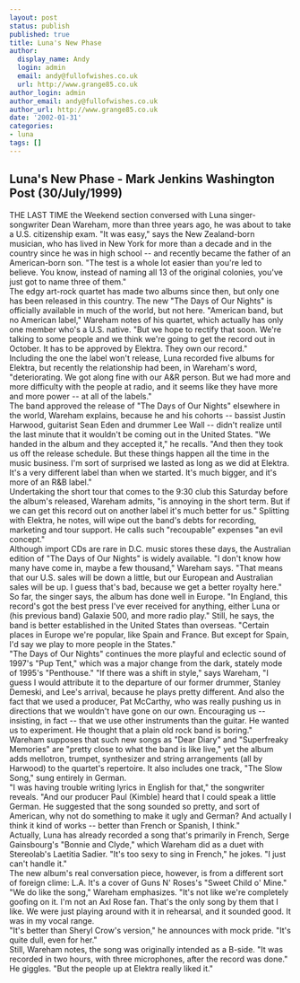 ```yaml
---
layout: post
status: publish
published: true
title: Luna's New Phase
author:
  display_name: Andy
  login: admin
  email: andy@fullofwishes.co.uk
  url: http://www.grange85.co.uk
author_login: admin
author_email: andy@fullofwishes.co.uk
author_url: http://www.grange85.co.uk
date: '2002-01-31'
categories:
- luna
tags: []
---
```


## Luna's New Phase - Mark Jenkins Washington Post (30/July/1999)

<p>THE LAST TIME the Weekend section conversed with Luna singer- songwriter Dean Wareham, more than three years ago, he was about to take a U.S. citizenship exam. "It was easy," says the New Zealand-born musician, who has lived in New York for more than a decade and in the country since he was in high school -- and recently became the father of an American-born son. "The test is a whole lot easier than you're led to believe. You know, instead of naming all 13 of the original colonies, you've just got to name three of them."<br />The edgy art-rock quartet has made two albums since then, but only one has been released in this country. The new "The Days of Our Nights" is officially available in much of the world, but not here. "American band, but no American label," Wareham notes of his quartet, which actually has only one member who's a U.S. native. "But we hope to rectify that soon. We're talking to some people and we think we're going to get the record out in October. It has to be approved by Elektra. They own our record."<br />Including the one the label won't release, Luna recorded five albums for Elektra, but recently the relationship had been, in Wareham's word, "deteriorating. We got along fine with our A&R person. But we had more and more difficulty with the people at radio, and it seems like they have more and more power -- at all of the labels."<br />The band approved the release of "The Days of Our Nights" elsewhere in the world, Wareham explains, because he and his cohorts -- bassist Justin Harwood, guitarist Sean Eden and drummer Lee Wall -- didn't realize until the last minute that it wouldn't be coming out in the United States. "We handed in the album and they accepted it," he recalls. "And then they took us off the release schedule. But these things happen all the time in the music business. I'm sort of surprised we lasted as long as we did at Elektra. It's a very different label than when we started. It's much bigger, and it's more of an R&B label."<br />Undertaking the short tour that comes to the 9:30 club this Saturday before the album's released, Wareham admits, "is annoying in the short term. But if we can get this record out on another label it's much better for us." Splitting with Elektra, he notes, will wipe out the band's debts for recording, marketing and tour support. He calls such "recoupable" expenses "an evil concept."<br />Although import CDs are rare in D.C. music stores these days, the Australian edition of "The Days of Our Nights" is widely available. "I don't know how many have come in, maybe a few thousand," Wareham says. "That means that our U.S. sales will be down a little, but our European and Australian sales will be up. I guess that's bad, because we get a better royalty here."<br />So far, the singer says, the album has done well in Europe. "In England, this record's got the best press I've ever received for anything, either Luna or (his previous band) Galaxie 500, and more radio play." Still, he says, the band is better established in the United States than overseas. "Certain places in Europe we're popular, like Spain and France. But except for Spain, I'd say we play to more people in the States."<br />"The Days of Our Nights" continues the more playful and eclectic sound of 1997's "Pup Tent," which was a major change from the dark, stately mode of 1995's "Penthouse." "If there was a shift in style," says Wareham, "I guess I would attribute it to the departure of our former drummer, Stanley Demeski, and Lee's arrival, because he plays pretty different. And also the fact that we used a producer, Pat McCarthy, who was really pushing us in directions that we wouldn't have gone on our own. Encouraging us -- insisting, in fact -- that we use other instruments than the guitar. He wanted us to experiment. He thought that a plain old rock band is boring."<br />Wareham supposes that such new songs as "Dear Diary" and "Superfreaky Memories" are "pretty close to what the band is like live," yet the album adds mellotron, trumpet, synthesizer and string arrangements (all by Harwood) to the quartet's repertoire. It also includes one track, "The Slow Song," sung entirely in German.<br />"I was having trouble writing lyrics in English for that," the songwriter reveals. "And our producer Paul (Kimble) heard that I could speak a little German. He suggested that the song sounded so pretty, and sort of American, why not do something to make it ugly and German? And actually I think it kind of works -- better than French or Spanish, I think."<br />Actually, Luna has already recorded a song that's primarily in French, Serge Gainsbourg's "Bonnie and Clyde," which Wareham did as a duet with Stereolab's Laetitia Sadier. "It's too sexy to sing in French," he jokes. "I just can't handle it."<br />The new album's real conversation piece, however, is from a different sort of foreign clime: L.A. It's a cover of Guns N' Roses's "Sweet Child o' Mine."<br />"We do like the song," Wareham emphasizes. "It's not like we're completely goofing on it. I'm not an Axl Rose fan. That's the only song by them that I like. We were just playing around with it in rehearsal, and it sounded good. It was in my vocal range.<br />"It's better than Sheryl Crow's version," he announces with mock pride. "It's quite dull, even for her."<br />Still, Wareham notes, the song was originally intended as a B-side. "It was recorded in two hours, with three microphones, after the record was done." He giggles. "But the people up at Elektra really liked it."</p>
